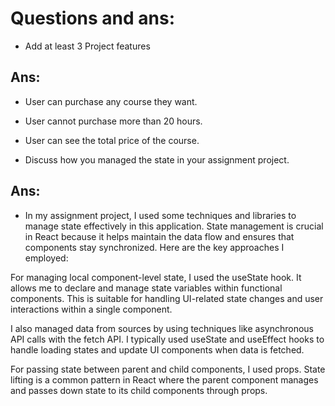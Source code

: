 #  Questions and ans: 

- Add at least 3 Project features 

 ## Ans:
- User can purchase any course they want.
- User cannot purchase more than 20 hours.
- User can see the total price of the course.


- Discuss how you managed the state in your assignment project.

## Ans:
- In my assignment project, I used some techniques and libraries to manage state effectively in  this application. State management is crucial in React because it helps maintain the data flow and ensures that components stay synchronized. Here are the key approaches I employed:

For managing local component-level state, I used the useState hook. It allows me to declare and manage state variables within functional components. This is suitable for handling UI-related state changes and user interactions within a single component.

I also managed data from sources by using techniques like asynchronous API calls with the fetch API. I typically used useState and useEffect hooks to handle loading states and update UI components when data is fetched.

For passing state between parent and child components, I used props. State lifting is a common pattern in React where the parent component manages and passes down state to its child components through props.

